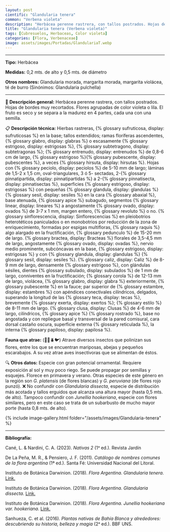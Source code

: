 ```yaml
---
layout: post
cientific: "Glandularia tenera"
common: "Verbena violeta"
description: "Herbácea perenne rastrera, con tallos postrados. Hojas de bordes muy recortados. Flores agrupadas de color violeta o lila. El fruto es seco y se separa a la madurez en 4 partes, cada una con una semilla."
title: "Glandularia tenera (Verbena violeta)"
tags: [Cubresuelos, Herbaceas, Color violeta]
categories: [Flora, Verbenaceae]
image: assets/images/Portadas/GlandulariaT.webp
---
```


***

**Tipo:** Herbácea

**Medidas:** 0,2 mts. de alto y 0,5 mts. de diámetro

**Otros nombres:** Glandularia morada, margarita morada, margarita violácea, té de burro (Sinónimos: Glandularia pulchella)

***

🌱 **Descripción general:** Herbácea perenne rastrera, con tallos postrados. Hojas de bordes muy recortados. Flores agrupadas de color violeta o lila. El fruto es seco y se separa a la madurez en 4 partes, cada una con una semilla.

📋 **Descripción técnica:** Hierbas rastreras, {% glossary sufruticosa, display: sufruticosas %} en la base; tallos extendidos; ramas floríferas ascendentes, {% glossary glabro, display: glabras %} o escasamente {% glossary estrigoso, display: estrigosas %}, {% glossary subtetragono, display: subtetragonas %}; {% glossary entrenudo, display: entrenudos %} de 0,8-6 cm de largo, {% glossary estrigoso %}{% glossary pubescente, display: pubescentes %}, a veces {% glossary hirsuta, display: hirsutas %}. Hojas con {% glossary peciolo, display: peciolos %} de 5-10 mm de largo; láminas de 1,5-2 x 1,5 cm, oval-triangulares, 3 ó 5- sectadas, 2-{% glossary pinnatipartida, display: pinnatipartidas %} a 2-{% glossary pinnatisecta, display: pinnatisectas %}, superficies {% glossary estrigoso, display: estrigosas %} con pequeñas {% glossary glandula, display: glandulas %} {% glossary sesil, display: sesiles %} en la cara {% glossary abaxial %}, base atenuada, {% glossary apice %} subagudo, segmentos {% glossary linear, display: lineares %} a angostamente {% glossary ovado, display: ovados %} de 3-7 x 1 mm, margen entero, {% glossary revoluto %} o no. {% glossary sinflorescencia, display: Sinflorescencias %} en pleiobotrios heterotéticos paniculados o en monobotrios por reducción de la zona de enriquecimiento, formadas por espigas multifloras, {% glossary raquis %} algo alargado en la fructificación, {% glossary pedunculo %} de 15-20 mm de largo. {% glossary bractea, display: Bracteas %} florales de 3,5-4,5 mm de largo, angostamente {% glossary ovado, display: ovadas %}, nervio medio prominente, subcóncavas en la base, {% glossary estrigoso, display: estrigosas %} y con {% glossary glandula, display: glandulas %} {% glossary sesil, display: sesiles %}. {% glossary caliz, display: Caliz %} de 8-9 mm de largo, densamente {% glossary estrigoso %}, con glándulas sésiles, dientes {% glossary subulado, display: subulados %} de 1 mm de largo, conniventes en la fructificación; {% glossary corola %} de 12-13 mm de largo, violácea, {% glossary glabro, display: glabra %} exteriormente, {% glossary pubescente %} en la fauce; par superior de {% glossary estambre, display: estambres %} con apéndices conectivales cilíndricos, delgados, superando la longitud de las {% glossary teca, display: tecas %}, brevemente {% glossary exerta, display: exertos %}; {% glossary estilo %} de 8-11 mm de largo. {% glossary clusa, display: Clusas %} de 4-6 mm de largo, cilíndricos, {% glossary apice %} {% glossary rostrado %}, base no angostada y con repliegue basal y transversal de la pared comisural, cara dorsal castaño oscura, superficie externa {% glossary reticulada %}, la interna {% glossary papiloso, display: papilosa %}.

**Fauna que atrae:** (🦋🐝🪲🐦) Atrave diversos insectos que polinizan sus flores, entre los que se encuentran mariposas, abejas y pequeños escarabajos. A su vez atrae aves insectívoras que se alimentan de éstos.

🔍 **Otros datos:** Especie con gran potencial ornamental. Requiere exposición al sol y muy poco riego. Se puede propagar por semillas y esquejes. Florece en primavera y verano. Otras especies de este género en la región son *G. platensis* (de flores blancas) y *G. peruviana* (de flores rojo punzó).
❌ No confundir con *Glandularia dissecta*, especie de distribución más acotada y tallos erguidos que alcanza una altura mayor (hasta 0,5 mts. de alto). Tampoco confundir con *Junellia hookeriana*, especie con flores similares, pero en este caso se trata de un subarbusto de mucho mayor porte (hasta 0,8 mts. de alto).

 {% include image-gallery.html folder="/assets/images/Glandularia-tenera" %}

***

**Bibliografía:**

Cané, L. & Nardini, C. A. (2023). *Nativas 2* (1ᵃ ed.). Revista Jardín

De La Peña, M. R., & Pensiero, J. F. (2011). *Catálogo de nombres comunes de la flora argentina* (1ª ed.). Santa Fé: Universidad Nacional del Litoral.

Instituto de Botánica Darwinion. (2018). *Flora Argentina. Glandularia tenera*. [Link.](https://buscador.floraargentina.edu.ar/species/details/25203)

Instituto de Botánica Darwinion. (2018). *Flora Argentina. Glandularia dissecta*. [Link.](https://buscador.floraargentina.edu.ar/species/details/25172)

Instituto de Botánica Darwinion. (2018). *Flora Argentina. Junellia hookeriana var. hookeriana*. [Link.](https://buscador.floraargentina.edu.ar/species/details/25176)

Sanhueza, C. et al. (2016). *Plantas nativas de Bahía Blanca y alrededores: descubriendo su historia, belleza y magia* (2ᵃ ed.). BBF UNS.
